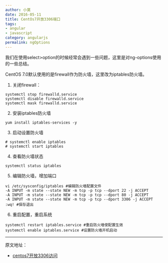 ```yaml
---
author: 小莫
date: 2016-05-11
title: CentOs7开放3306端口
tags:
- angular
- javascript
category: angularjs
permalink: ngOptions
---
```

我们在使用select>option的时候经常会遇到一些问题，这里是对ng-options使用的一些总结。
<!--more-->

CentOS 7.0默认使用的是firewall作为防火墙，这里改为iptables防火墙。

1. 关闭firewall：

```
systemctl stop firewalld.service
systemctl disable firewalld.service
systemctl mask firewalld.service
```

2. 安装iptables防火墙

```
yum install iptables-services -y
```

3. 启动设置防火墙

```
# systemctl enable iptables
# systemctl start iptables
```

4. 查看防火墙状态

```
systemctl status iptables
```

5. 编辑防火墙，增加端口
```
vi /etc/sysconfig/iptables #编辑防火墙配置文件
-A INPUT -m state --state NEW -m tcp -p tcp --dport 22 -j ACCEPT
-A INPUT -m state --state NEW -m tcp -p tcp --dport 80 -j ACCEPT
-A INPUT -m state --state NEW -m tcp -p tcp --dport 3306 -j ACCEPT
:wq! #保存退出
```

6. 重启配置，重启系统
```
systemctl restart iptables.service #重启防火墙使配置生效
systemctl enable iptables.service #设置防火墙开机启动
```

---
原文地址：

- [centos7开放3306访问](http://blog.csdn.net/zhldt2008/article/details/52626892)
